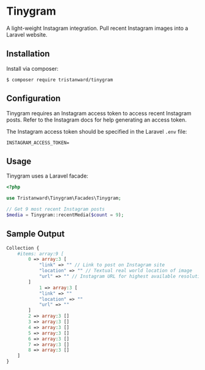 # Tinygram
A light-weight Instagram integration.  Pull recent Instagram images into a Laravel website.

## Installation
Install via composer:

```
$ composer require tristanward/tinygram
```

## Configuration
Tinygram requires an Instagram access token to access recent Instagram posts.  Refer to the Instagram docs for help generating an access token.

The Instagram access token should be specified in the Laravel `.env` file:

```
INSTAGRAM_ACCESS_TOKEN=
```

## Usage
Tinygram uses a Laravel facade:

```php
<?php

use Tristanward\Tinygram\Facades\Tinygram;

// Get 9 most recent Instagram posts
$media = Tinygram::recentMedia($count = 9);
```

## Sample Output
```php
Collection {
    #items: array:9 [
        0 => array:3 [
            "link" => "" // Link to post on Instagram site
            "location" => "" // Textual real world location of image
            "url" => "" // Instagram URL for highest available resolution image
        ]
            1 => array:3 [
            "link" => ""
            "location" => ""
            "url" => ""
        ]
        2 => array:3 []
        3 => array:3 []
        4 => array:3 []
        5 => array:3 []
        6 => array:3 []
        7 => array:3 []
        8 => array:3 []
    ]
}
```